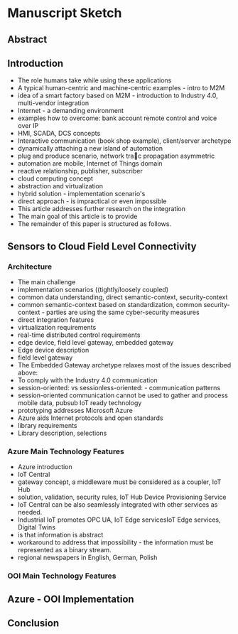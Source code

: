 # Manuscript Sketch

## Abstract

## Introduction

- The role humans take while using these applications
- A typical human-centric and machine-centric examples - intro to M2M
- idea of a smart factory based on M2M - introduction to Industry 4.0, multi-vendor integration
- Internet - a demanding environment
- examples how to overcome: bank account remote control and voice over IP
- HMI, SCADA, DCS concepts
- Interactive communication (book shop example), client/server archetype
- dynamically attaching a new island of automation
- plug and produce scenario, network trac propagation asymmetric
- automation are mobile, Internet of Things domain
- reactive relationship, publisher, subscriber
- cloud computing concept
- abstraction and virtualization
- hybrid solution - implementation scenario's
- direct approach - is impractical or even impossible
- This article addresses further research on the integration
- The main goal of this article is to provide
- The remainder of this paper is structured as follows.

## Sensors to Cloud Field Level Connectivity

### Architecture

- The main challenge
- implementation scenarios ((tightly/loosely coupled)
- common data understanding, direct semantic-context, security-context
- common semantic-context based on standardization, common security-context - parties are using the same cyber-security measures
- direct integration features
- virtualization requirements
- real-time distributed control requirements
- edge device, field level gateway, embedded gateway
- Edge device description
- field level gateway
- The Embedded Gateway archetype relaxes most of the issues described above:
- To comply with the Industry 4.0 communication
- session-oriented: vs sessionless-oriented: - communication patterns
- session-oriented communication cannot be used to gather and process mobile data, pubsub IoT ready technology
- prototyping addresses Microsoft Azure
- Azure aids Internet protocols and open standards
- library requirements
- Library description, selections

### Azure Main Technology Features

- Azure introduction
- IoT Central
- gateway concept, a middleware must be considered as a coupler, IoT Hub
- solution, validation, security rules, IoT Hub Device Provisioning Service
- IoT Central can be also seamlessly integrated with other services as needed.
- Industrial IoT promotes OPC UA, IoT Edge servicesIoT Edge services, Digital Twins
- is that information is abstract
- workaround to address that impossibility - the information must be represented as a binary stream.
- regional newspapers in English, German, Polish

### OOI Main Technology Features

## Azure - OOI Implementation

## Conclusion
